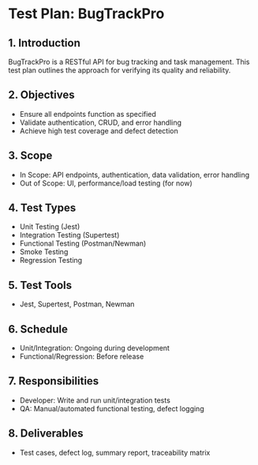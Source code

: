 # Test Plan: BugTrackPro

## 1. Introduction
BugTrackPro is a RESTful API for bug tracking and task management. This test plan outlines the approach for verifying its quality and reliability.

## 2. Objectives
- Ensure all endpoints function as specified
- Validate authentication, CRUD, and error handling
- Achieve high test coverage and defect detection

## 3. Scope
- In Scope: API endpoints, authentication, data validation, error handling
- Out of Scope: UI, performance/load testing (for now)

## 4. Test Types
- Unit Testing (Jest)
- Integration Testing (Supertest)
- Functional Testing (Postman/Newman)
- Smoke Testing
- Regression Testing

## 5. Test Tools
- Jest, Supertest, Postman, Newman

## 6. Schedule
- Unit/Integration: Ongoing during development
- Functional/Regression: Before release

## 7. Responsibilities
- Developer: Write and run unit/integration tests
- QA: Manual/automated functional testing, defect logging

## 8. Deliverables
- Test cases, defect log, summary report, traceability matrix 